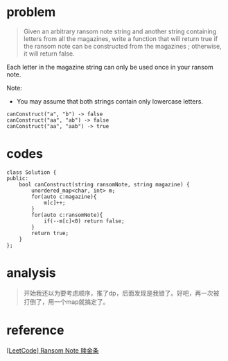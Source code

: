 # problem
> Given an arbitrary ransom note string and another string containing letters from all the magazines, write a function that will return true if the ransom note can be constructed from the magazines ; otherwise, it will return false.

Each letter in the magazine string can only be used once in your ransom note.

Note:
- You may assume that both strings contain only lowercase letters.
```
canConstruct("a", "b") -> false
canConstruct("aa", "ab") -> false
canConstruct("aa", "aab") -> true
```

# codes
```
class Solution {
public:
    bool canConstruct(string ransomNote, string magazine) {
        unordered_map<char, int> m;
        for(auto c:magazine){
            m[c]++;
        }
        for(auto c:ransomNote){
            if(--m[c]<0) return false;
        }
        return true;
    }
};
```

# analysis
>开始我还以为要考虑顺序，推了dp，后面发现是我错了。好吧，再一次被打倒了，用一个map就搞定了。

# reference
[[LeetCode] Ransom Note 赎金条][1]


[1]: http://www.cnblogs.com/grandyang/p/5764314.html